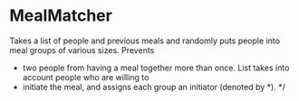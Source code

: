 # MealMatcher
Takes a list of people and previous meals and randomly puts people into meal groups of various sizes. Prevents
 * two people from having a meal together more than once. List takes into account people who are willing to
 * initiate the meal, and assigns each group an initiator (denoted by *). */
